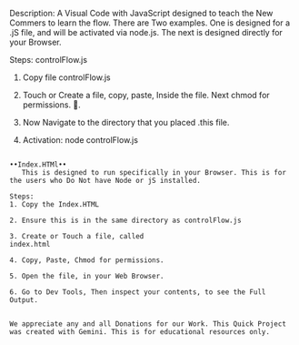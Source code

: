 Description: A Visual Code with JavaScript designed to teach the New Commers to learn the flow. There are Two examples. One is designed for a .jS file, and will be activated via node.js. The next is designed directly for your Browser. 

Steps: controlFlow.js

1. Copy file controlFlow.js

2. Touch or Create a file, copy, paste, Inside the file. Next chmod for permissions. 💠.

3. Now Navigate to the directory that you placed .this file.

4. Activation:
node controlFlow.js
~~~~~~~~~~~~~~~~~~~~~~~~~~~~~~~~~~~~~~~~~~~~~~~~~~~~~~~~~~~~~~~~~~~~~~

••Index.HTMl••
   This is designed to run specifically in your Browser. This is for the users who Do Not have Node or jS installed.

Steps:
1. Copy the Index.HTML

2. Ensure this is in the same directory as controlFlow.js

3. Create or Touch a file, called
index.html

4. Copy, Paste, Chmod for permissions.

5. Open the file, in your Web Browser.

6. Go to Dev Tools, Then inspect your contents, to see the Full Output.


We appreciate any and all Donations for our Work. This Quick Project was created with Gemini. This is for educational resources only. 
